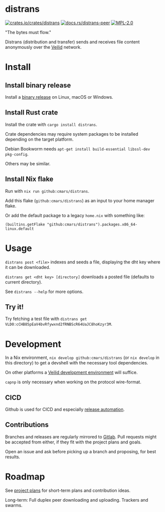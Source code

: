 # distrans

[![crates.io/crates/distrans](https://img.shields.io/crates/v/distrans.svg)](https://crates.io/crates/distrans)
[![docs.rs/distrans-peer](https://img.shields.io/docsrs/distrans_peer)](https://docs.rs/distrans-peer)
[![MPL-2.0](https://img.shields.io/crates/l/distrans.svg)](./LICENSE)

"The bytes must flow."

Distrans (distribution and transfer) sends and receives file content anonymously over the [Veilid](https://veilid.com) network.

# Install

## Install binary release

Install a [binary release](https://github.com/cmars/distrans/releases) on Linux, macOS or Windows.

## Install Rust crate

Install the crate with `cargo install distrans`.

Crate dependencies may require system packages to be installed depending on the target platform.

Debian Bookworm needs `apt-get install build-essential libssl-dev pkg-config`.

Others may be similar.

## Install Nix flake

Run with `nix run github:cmars/distrans`.

Add this flake (`github:cmars/distrans`) as an input to your home manager flake.

Or add the default package to a legacy `home.nix` with something like:

    (builtins.getFlake "github:cmars/distrans").packages.x86_64-linux.default

# Usage

`distrans post <file>` indexes and seeds a file, displaying the dht key where it can be downloaded.

`distrans get <dht key> [directory]` downloads a posted file (defaults to current directory).

See `distrans --help` for more options.

## Try it!

Try fetching a test file with `distrans get VLD0:cCHB85pEaV4bvRfywxnd2fRNBScR64UaJC8hoKzyr3M`.

# Development

In a Nix environment, `nix develop github:cmars/distrans` (or `nix develop` in this directory) to get a devshell with the necessary tool dependencies.

On other platforms a [Veilid development environment](https://gitlab.com/veilid/veilid/-/blob/2ec00e18da999dd16b8c84444bb1e60f9503e752/DEVELOPMENT.md) will suffice.

`capnp` is only necessary when working on the protocol wire-format.

## CICD

Github is used for CICD and especially [release automation](https://blog.orhun.dev/automated-rust-releases/).

## Contributions

Branches and releases are regularly mirrored to [Gitlab](https://gitlab.com/cmars232/distrans). Pull requests might be accepted from either, if they fit with the project plans and goals.

Open an issue and ask before picking up a branch and proposing, for best results.

# Roadmap

See [project plans](https://github.com/users/cmars/projects/1/views/1) for short-term plans and contribution ideas.

Long-term: Full duplex peer downloading and uploading. Trackers and swarms.
